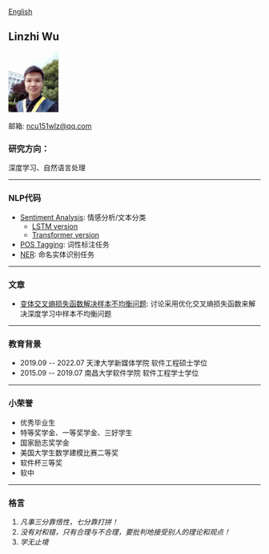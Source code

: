 [English](/index-en.html)
## Linzhi Wu  

<img src="/imgs/myself.jpg" width="100" />

邮箱: ncu151wlz@qq.com

### 研究方向：
深度学习、自然语言处理

---

### NLP代码
+ [Sentiment Analysis](https://github.com/ncuwlz/sentiment-analysis-based-on-attention): 情感分析/文本分类
    + [LSTM version](https://github.com/ncuwlz/Text-Classification)
    + [Transformer version](https://github.com/ncuwlz/transformer_textclassification)
+ [POS Tagging](https://github.com/ncuwlz/POS-Tagging): 词性标注任务
+ [NER](https://github.com/ncuwlz/NER): 命名实体识别任务

---

### 文章
- [变体交叉熵损失函数解决样本不均衡问题](./ideas/variant-loss-function.pdf): 讨论采用优化交叉熵损失函数来解决深度学习中样本不均衡问题

---

### 教育背景
- 2019.09 -- 2022.07  天津大学新媒体学院 软件工程硕士学位
- 2015.09 -- 2019.07  南昌大学软件学院 软件工程学士学位

---

### 小荣誉
+ 优秀毕业生
+ 特等奖学金、一等奖学金、三好学生
+ 国家励志奖学金
+ 美国大学生数学建模比赛二等奖
+ 软件杯三等奖
+ 软中

---

### 格言
1. *凡事三分靠悟性，七分靠打拼！*
2. *没有对和错，只有合理与不合理，要批判地接受别人的理论和观点！*
2. *学无止境*
